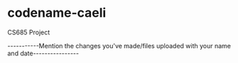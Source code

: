 # codename-caeli
CS685 Project

-----------Mention the changes you've made/files uploaded with your name and date----------------
